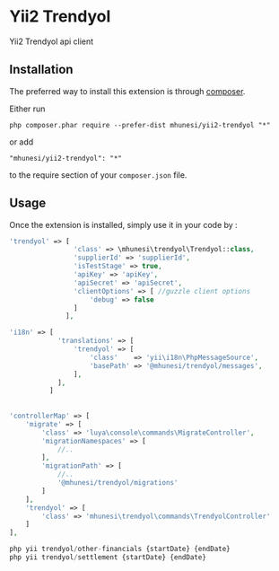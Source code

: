 Yii2 Trendyol
============
Yii2 Trendyol api client

Installation
------------

The preferred way to install this extension is through [composer](http://getcomposer.org/download/).

Either run

```
php composer.phar require --prefer-dist mhunesi/yii2-trendyol "*"
```

or add

```
"mhunesi/yii2-trendyol": "*"
```

to the require section of your `composer.json` file.


Usage
-----

Once the extension is installed, simply use it in your code by  :

```php
'trendyol' => [
                'class' => \mhunesi\trendyol\Trendyol::class,
                'supplierId' => 'supplierId',
                'isTestStage' => true,
                'apiKey' => 'apiKey',
                'apiSecret' => 'apiSecret',
                'clientOptions' => [ //guzzle client options
                    'debug' => false
                ]
              ],

'i18n' => [
            'translations' => [
                'trendyol' => [
                    'class'    => 'yii\i18n\PhpMessageSource',
                    'basePath' => '@mhunesi/trendyol/messages',
                ],
            ],
          ]
          
          
'controllerMap' => [
    'migrate' => [
        'class' => 'luya\console\commands\MigrateController',
        'migrationNamespaces' => [
            //..
        ],
        'migrationPath' => [
            //..
            '@mhunesi/trendyol/migrations'
        ]
    ],
    'trendyol' => [
        'class' => 'mhunesi\trendyol\commands\TrendyolController'
    ]
],

php yii trendyol/other-financials {startDate} {endDate}
php yii trendyol/settlement {startDate} {endDate}

```